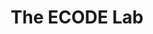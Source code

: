 ---
layout: landing
title: The ECODE Lab 
excerpt: >
  Evolutionary Control of Digital Ecologies
mode: immersive
# aside:
  # toc: true
header:
  background: "#000000"
#   theme: dark
article_header:
  type: overlay
  theme: dark
  align: center
  # background_color: '#000000'
  background_image:
    # gradient: 'linear-gradient(135deg, rgba(34, 139, 87, .4), rgba(0, 0, 0, .4))'
    src: /assets/images/spatialphylogeny.png
  actions:
    - text: Our Research
      type: outline-theme-dark
      url: "#hero-1"
    # - text: Principal Investigator
    #   url: "#hero-2"

data:
  sections:
    - title: Our Research
      excerpt: "The world is filled with ecological communities made up of multiple evolving populations. Controlling the trajectory of evolution in these communities is a general problem that is important in contexts ranging from medicine to machine learning. In the ECODE (Evolutionary Control of Digital Ecologies) lab, we are an interdisciplinary group of researchers coming at this problem from a range of different perspectives. Our core tool is digital evolutionary experiments, but we embrace many other approaches where appropriate, including pure mathematical theory, collaborations with wet lab researchers, and re-analysis of previously published field data. While some of our work is very abstract, we usually try to ground our research in specific communities that we would like to steer the evolution of. That way our findings have immediate relevance to those problems, but also inform our general quest for evolutionary control. Some specific problems that we are interested in include:"
      children:
      - title: Evolutionary Computation
        image:
          src: /assets/images/General_EC_Diagram.png
      - title: Microbiome Communities
        image:
          src: /assets/images/symbulation.png  
      - title: Cancer
        image:
          src: /assets/images/memic.png 
      - title: Data Analysis Tools
        image:
          src: /assets/images/Phylogenyschematic.png
      # - title: Climate Change
      #   image:
      #     src: /assets/images/symbulation.png            
    - title: Lab Members
      excerpt: Members of the ECODE lab come from a wide diversity of backgrounds ranging from biology to computer science.
      # theme: dark
      actions:
        - text: People
          url: /people.html
      image:
        is_row: true
        full_width: true
        style: "max-width: 960px;"
        src: /assets/images/lab_photo_corn_maze_2021.jpg
      actions:
        - text: People
          url: /people.html
      # background_color: "#000000"
    # - title: Super Customizable
    #   excerpt: Everything from the menus, sidebars, comments, and more can be configured or set with YAML Front Matter.
    #   actions:
    #     - text: See Examples
    #       url: /samples.html
    #     - text: Learn More
    #       url: /docs/en/configuration
---